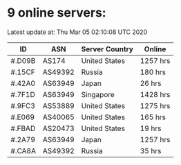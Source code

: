 # 9 online servers:

Latest update at: Thu Mar 05 02:10:08 UTC 2020

| ID | ASN | Server Country | Online |
| -- | --- | -------------- | ------ |
| #.D09B | AS174 | United States | 1257 hrs |
| #.15CF | AS49392 | Russia | 180 hrs |
| #.42A0 | AS63949 | Japan | 26 hrs |
| #.7F1D | AS63949 | Singapore | 1428 hrs |
| #.9FC3 | AS53889 | United States | 1275 hrs |
| #.E069 | AS40065 | United States | 165 hrs |
| #.FBAD | AS20473 | United States | 19 hrs |
| #.2A79 | AS63949 | Japan | 1257 hrs |
| #.CA8A | AS49392 | Russia | 35 hrs |

